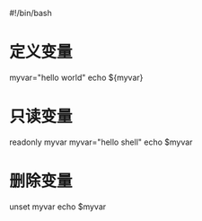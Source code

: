 #!/bin/bash

# 定义变量
myvar="hello world"
echo ${myvar}

# 只读变量
readonly myvar
myvar="hello shell"
echo $myvar

# 删除变量
unset myvar
echo $myvar




